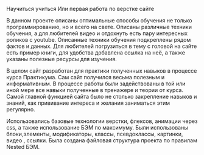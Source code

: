 Научиться учиться
Или первая работа по верстке сайте

В данном проекте описаны оптимальные способы обучения не только программированию, но и всего на свете.
Описаны различные техники обучения, а для любителей видео и отдохнуть есть пару интересных роликов с youtube.
Описанные техники обучения подкреплены рядом фактов и данных. Для любителей погрузиться в тему с головой на сайте есть пример книги, для удобства добавлена ссылка на неё, а также указаны полезные ресурсы для изучения.

В целом сайт разработан для практики полученных навыков в процессе курса Практикума. Сам сайт получился весьма полезным и информативным. В процессе работы были задействованы в той или иной мере все навыки полученные в тренажере и теории от курса. Самой главной функцией сайта было не столько закрепление навыков и знаний, как прививание интереса и желания заниматься этим регулярно.

Использовались базовые технологии верстки, флексов, анимации через css, а также использование БЭМ по максимуму. Были использованы блоки,элементы, модификаторы, классы, псевдоклассы, картинки, видео , ссылки. 
Была создана файловая структура проекта по правилам Nested БЭМ. 